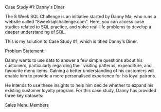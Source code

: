 Case Study #1: Danny's Diner

The 8 Week SQL Challenge is an initiative started by Danny Ma, who runs a website called "8weeksqlchallenge.com". Here, you can access case studies related to SQL practice, and solve real-life problems to develop a deeper understanding of SQL.

This is my solution to Case Study #1, which is titled Danny's Diner.

Problem Statement:

Danny wants to use data to answer a few simple questions about his customers, particularly regarding their visiting patterns, expenditure, and favourite menu items. Gaining a better understanding of his customers will enable him to provide a more personalised experience for his loyal patrons.

He intends to use these insights to help him decide whether to expand his existing customer loyalty program. For this case study, Danny has provided three key datasets:

Sales
Menu
Members
